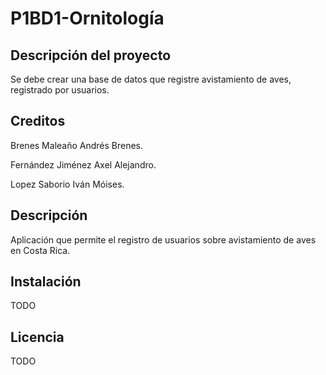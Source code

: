 # P1BD1-Ornitología #

## Descripción del proyecto

Se debe crear una base de datos que registre avistamiento de aves, registrado por usuarios.

## Creditos

Brenes Maleaño Andrés Brenes.

Fernández Jiménez Axel Alejandro.

Lopez Saborio Iván Móises.

## Descripción #

Aplicación que permite el registro de usuarios sobre avistamiento de aves en Costa Rica.

## Instalación

TODO

## Licencia

TODO
